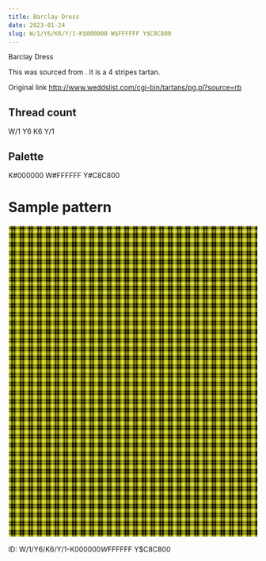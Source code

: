 ```yaml
---
title: Barclay Dress
date: 2023-01-24
slug: W/1/Y6/K6/Y/1-K$000000 W$FFFFFF Y$C8C800
---
```

Barclay Dress

This was sourced from <no value>.  It is a 4 stripes tartan.

Original link http://www.weddslist.com/cgi-bin/tartans/pg.pl?source=rb

## Thread count
W/1 Y6 K6 Y/1

## Palette
K#000000 W#FFFFFF Y#C8C800

# Sample pattern

![Tartan detail](tartan.png "W/1 Y6 K6 Y/1 tartan")

ID: W/1/Y6/K6/Y/1-K$000000 W$FFFFFF Y$C8C800